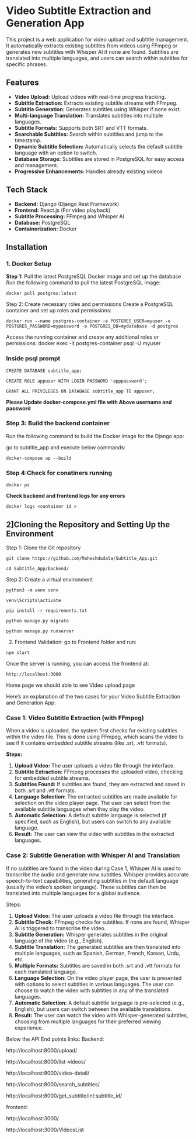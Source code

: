 # Video Subtitle Extraction and Generation App

This project is a web application for video upload and subtitle management. It automatically extracts existing subtitles from videos using FFmpeg or generates new subtitles with Whisper AI if none are found. Subtitles are translated into multiple languages, and users can search within subtitles for specific phrases.

## Features

* **Video Upload:** Upload videos with real-time progress tracking.
* **Subtitle Extraction:** Extracts existing subtitle streams with FFmpeg.
* **Subtitle Generation:** Generates subtitles using Whisper if none exist.
* **Multi-language Translation:** Translates subtitles into multiple languages.
* **Subtitle Formats:** Supports both SRT and VTT formats.
* **Searchable Subtitles:** Search within subtitles and jump to the timestamp.
* **Dynamic Subtitle Selection:** Automatically selects the default subtitle language with an option to switch.
* **Database Storage:** Subtitles are stored in PostgreSQL for easy access and management.
* **Progressive Enhancements:** Handles already existing videos

## Tech Stack

* **Backend:** Django (Django Rest Framework)
* **Frontend:** React.js (For video playback)
* **Subtitle Processing:** FFmpeg and Whisper AI
* **Database:** PostgreSQL
* **Containerization:** Docker

## Installation

### 1. Docker Setup

**Step 1:** Pull the latest PostgreSQL Docker image and set up the database
Run the following command to pull the latest PostgreSQL image:

`docker pull postgres:latest`

Step 2: Create necessary roles and permissions
Create a PostgreSQL container and set up roles and permissions:

`docker run --name postgres-container -e POSTGRES_USER=myuser -e POSTGRES_PASSWORD=mypassword -e POSTGRES_DB=mydatabase -d postgres`

Access the running container and create any additional roles or permissions:
docker exec -it postgres-container psql -U myuser
### Inside psql prompt

`CREATE DATABASE subtitle_app;`

`CREATE ROLE appuser WITH LOGIN PASSWORD 'apppassword';`

`GRANT ALL PRIVILEGES ON DATABASE subtitle_app TO appuser;`

**Please Update docker-compose.yml file with Above username and password**

### Step 3: Build the backend container

Run the following command to build the Docker image for the Django app:

go to subtitle_app and execute below commands:

`docker-compose up --build`


### Step 4:Check for conatiners running

`docker ps`

**Check backend and frontend logs for any errors**

`docker logs <container id >`

## 2]Cloning the Repository and Setting Up the Environment
Step 1: Clone the Git repository

`git clone https://github.com/Maheshdudala/Subtitle_App.git`

`cd Subtitle_App/backend/`

Step 2: Create a virtual environment

`python3 -m venv venv`

`venv\Scripts\activate`

`pip install -r requirements.txt`

`python manage.py migrate`

`python manage.py runserver`



2. Frontend Validation:
go to Frontend folder and run:

`npm start`

Once the server is running, you can access the frontend at:

`http://localhost:3000`

Home page we should able to see Video upload page

Here’s an explanation of the two cases for your Video Subtitle Extraction and Generation App:

### Case 1: Video Subtitle Extraction (with FFmpeg)

When a video is uploaded, the system first checks for existing subtitles within the video file. This is done using FFmpeg, which scans the video to see if it contains embedded subtitle streams (like .srt, .vtt formats).

**Steps:**
1. **Upload Video:** The user uploads a video file through the interface.
2. **Subtitle Extraction:** FFmpeg processes the uploaded video, checking for embedded subtitle streams.
3. **Subtitles Found:** If subtitles are found, they are extracted and saved in both .srt and .vtt formats.
4. **Language Selection:** The extracted subtitles are made available for selection on the video player page. The user can select from the available subtitle languages when they play the video.
5. **Automatic Selection:** A default subtitle language is selected (if specified, such as English), but users can switch to any available language.
6. **Result:** The user can view the video with subtitles in the extracted languages.
### Case 2: Subtitle Generation with Whisper AI and Translation

If no subtitles are found in the video during Case 1, Whisper AI is used to transcribe the audio and generate new subtitles. Whisper provides accurate speech-to-text capabilities, generating subtitles in the default language (usually the video’s spoken language). These subtitles can then be translated into multiple languages for a global audience.

Steps:
1. **Upload Video:** The user uploads a video file through the interface.
2. **Subtitle Check:** FFmpeg checks for subtitles. If none are found, Whisper AI is triggered to transcribe the video.
3. **Subtitle Generation:** Whisper generates subtitles in the original language of the video (e.g., English).
4. **Subtitle Translation:** The generated subtitles are then translated into multiple languages, such as Spanish, German, French, Korean, Urdu, etc.
5. **Multiple Formats:** Subtitles are saved in both .srt and .vtt formats for each translated language.
6. **Language Selection:** On the video player page, the user is presented with options to select subtitles in various languages. The user can choose to watch the video with subtitles in any of the translated languages.
7. **Automatic Selection:** A default subtitle language is pre-selected (e.g., English), but users can switch between the available translations.
8. **Result:** The user can watch the video with Whisper-generated subtitles, choosing from multiple languages for their preferred viewing experience.

Below the API End points links:
Backend:

http://localhost:8000/upload/

http://localhost:8000/list-videos/

http://localhost:8000/video-detail/

http://localhost:8000/search_subtitles/

http://localhost:8000/get_subtitle/int:subtitle_id/

frontend:

http://localhost:3000/

http://localhost:3000/VideosList








